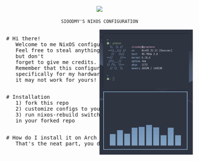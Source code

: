 

<p align="center">
  <img src="https://camo.githubusercontent.com/8c73ac68e6db84a5c58eef328946ba571a92829b3baaa155b7ca5b3521388cc9/68747470733a2f2f692e696d6775722e636f6d2f367146436c41312e706e67" width="200px" /> <br>

</p>

<div align="center">

```ocaml
SIOODMY'S NIXOS CONFIGURATION
```
</div>


<a href="#sioodmy--hi-there-thanks-for-dropping-by">
  <img alt="" align="right" width="50%" src="../assets/fetch.png"/>
</a>

<pre>

# Hi there!
   Welcome to me NixOS configuration.
   Feel free to steal anything from here
   but don't
   forget to give me credits.
   Remember that this configuration is made
   specifically for my hardware and
   it may not work for yours!
</pre>
<pre>

# Installation
   1) fork this repo
   2) customize configs to your likings
   3) run nixos-rebuild switch --flake .#
   in your forked repo
</pre>
<pre>

# How do I install it on Arch Loonix?
   That's the neat part, you don't!




</pre>

<div align="center">

<br clear="right"/>
